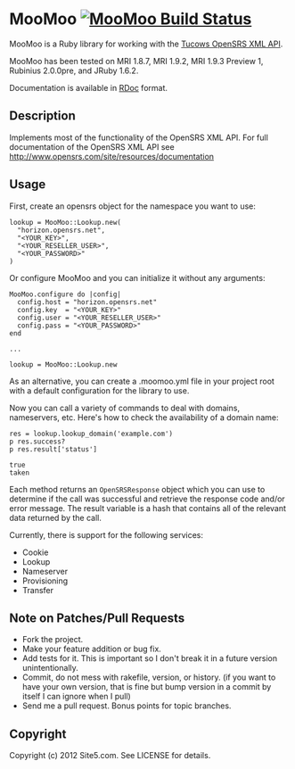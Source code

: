 MooMoo [![MooMoo Build Status][Build Icon]][Build Status]
=========================================================

MooMoo is a Ruby library for working with the [Tucows OpenSRS XML API][].

MooMoo has been tested on MRI 1.8.7, MRI 1.9.2, MRI 1.9.3 Preview 1,
Rubinius 2.0.0pre, and JRuby 1.6.2.

Documentation is available in [RDoc][] format.

[Build Status]: http://travis-ci.org/site5/moo_moo
[Build Icon]: https://secure.travis-ci.org/site5/moo_moo.png?branch=master
[Tucows OpenSRS XML API]: http://www.opensrs.com/site/resources/documentation
[RDoc]: http://rdoc.info/github/site5/moo_moo/master/frames

Description
-----------

Implements most of the functionality of the OpenSRS XML API. For full
documentation of the OpenSRS XML API see
<http://www.opensrs.com/site/resources/documentation>

Usage
-----

First, create an opensrs object for the namespace you want to use:

    lookup = MooMoo::Lookup.new(
      "horizon.opensrs.net",
      "<YOUR_KEY>",
      "<YOUR_RESELLER_USER>",
      "<YOUR_PASSWORD>"
    )

Or configure MooMoo and you can initialize it without any arguments:

    MooMoo.configure do |config|
      config.host = "horizon.opensrs.net"
      config.key  = "<YOUR_KEY>"
      config.user = "<YOUR_RESELLER_USER>"
      config.pass = "<YOUR_PASSWORD>"
    end

    ...

    lookup = MooMoo::Lookup.new

As an alternative, you can create a .moomoo.yml file in your project root with a default
configuration for the library to use.

Now you can call a variety of commands to deal with domains, nameservers, etc.
Here's how to check the availability of a domain name:

    res = lookup.lookup_domain('example.com')
    p res.success?
    p res.result['status']

    true
    taken

Each method returns an `OpenSRSResponse` object which you can use to determine
if the call was successful and retrieve the response code and/or error
message. The result variable is a hash that contains all of the relevant data
returned by the call.

Currently, there is support for the following services:

  * Cookie
  * Lookup
  * Nameserver
  * Provisioning
  * Transfer

Note on Patches/Pull Requests
-----------------------------

* Fork the project.
* Make your feature addition or bug fix.
* Add tests for it. This is important so I don't break it in a
  future version unintentionally.
* Commit, do not mess with rakefile, version, or history. (if you want to have
  your own version, that is fine but bump version in a commit by itself I can
  ignore when I pull)
* Send me a pull request. Bonus points for topic branches.

Copyright
---------

Copyright (c) 2012 Site5.com. See LICENSE for details.
